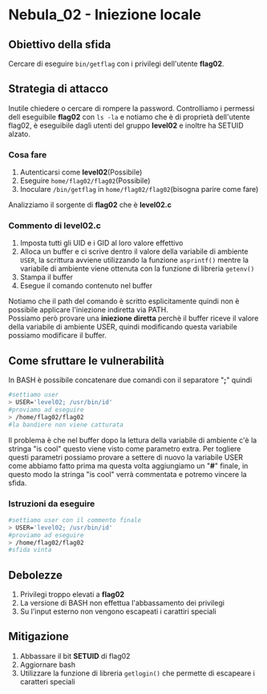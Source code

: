 # Nebula_02 - Iniezione locale

## Obiettivo della sfida
Cercare di eseguire `bin/getflag` con i privilegi dell'utente **flag02**.

## Strategia di attacco
Inutile chiedere o cercare di rompere la password. Controlliamo i permessi dell eseguibile **flag02** con `ls -la` e notiamo che è di proprietà dell'utente flag02, è eseguibile dagli utenti del gruppo **level02** e inoltre ha SETUID alzato.  
### Cosa fare
1. Autenticarsi come **level02**(Possibile)
2. Eseguire `home/flag02/flag02`(Possibile)
3. Inoculare `/bin/getflag` in `home/flag02/flag02`(bisogna parire come fare)

Analizziamo il sorgente di **flag02** che è **level02.c**
### Commento di level02.c
1. Imposta tutti gli UID e i GID al loro valore effettivo
2. Alloca un buffer e ci scrive dentro il valore della variabile di ambiente `USER`, la scrittura avviene utilizzando la funzione `asprintf()` mentre la variabile di ambiente viene ottenuta con la funzione di libreria `getenv()`
3. Stampa il buffer
4. Esegue il comando contenuto nel buffer

Notiamo che il path del comando è scritto esplicitamente quindi non è possibile applicare l'iniezione indiretta via PATH.  
Possiamo però provare una **iniezione diretta** perchè il buffer riceve il valore della variabile di ambiente USER, quindi modificando questa variabile possiamo modificare il buffer.

## Come sfruttare le vulnerabilità
In BASH è possibile concatenare due comandi con il separatore "**;**" quindi
```bash
#settiamo user
> USER='level02; /usr/bin/id'
#proviamo ad eseguire
> /home/flag02/flag02
#la bandiere non viene catturata
```
Il problema è che nel buffer dopo la lettura della variabile di ambiente c'è la stringa "is cool" questo viene visto come parametro extra. Per togliere questi parametri possiamo provare a settere di nuovo la variabile USER come abbiamo fatto prima ma questa volta aggiungiamo un "**#**" finale, in questo modo la stringa "is cool" verrà commentata e potremo vincere la sfida.
### Istruzioni da eseguire 
```bash
#settiamo user con il commento finale
> USER='level02; /usr/bin/id'
#proviamo ad eseguire
> /home/flag02/flag02
#sfida vinta
```
## Debolezze
1. Privilegi troppo elevati a **flag02**
2. La versione di BASH non effettua l'abbassamento dei privilegi
3. Su l'input esterno non vengono escapeati i carattiri speciali

## Mitigazione
1. Abbassare il bit **SETUID** di flag02
2. Aggiornare bash
3. Utilizzare la funzione di libreria `getlogin()` che permette di escapeare i caratteri speciali